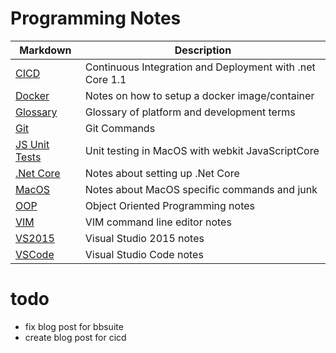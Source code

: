 # Programming Notes

Markdown | Description
--- | ---
[CICD](md/.net-core-CICD.md) | Continuous Integration and Deployment with .net Core 1.1
[Docker](md/docker.md) | Notes on how to setup a docker image/container
[Glossary](md/glossary.md) | Glossary of platform and development terms
[Git](md/git.md) | Git Commands
[JS Unit Tests](md/jsTests.md) | Unit testing in MacOS with webkit JavaScriptCore
[.Net Core](md/.net-core.md) | Notes about setting up .Net Core
[MacOS](md/macOS.md) | Notes about MacOS specific commands and junk
[OOP](md/oop.md) | Object Oriented Programming notes
[VIM](md/vim.md) | VIM command line editor notes
[VS2015](md/vs2015.md) | Visual Studio 2015 notes
[VSCode](md/vscode.md) | Visual Studio Code notes

# todo
- fix blog post for bbsuite
- create blog post for cicd
